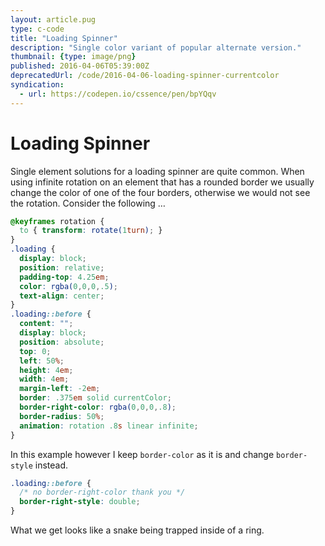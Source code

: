 ```yaml
---
layout: article.pug
type: c-code
title: "Loading Spinner"
description: "Single color variant of popular alternate version."
thumbnail: {type: image/png}
published: 2016-04-06T05:39:00Z
deprecatedUrl: /code/2016-04-06-loading-spinner-currentcolor
syndication:
  - url: https://codepen.io/cssence/pen/bpYQqv
---
```


# Loading Spinner

Single element solutions for a loading spinner are quite common. When using infinite rotation on an element that has a rounded border we usually change the color of one of the four borders, otherwise we would not see the rotation. Consider the following …

```css
@keyframes rotation {
  to { transform: rotate(1turn); }
}
.loading {
  display: block;
  position: relative;
  padding-top: 4.25em;
  color: rgba(0,0,0,.5);
  text-align: center;
}
.loading::before {
  content: "";
  display: block;
  position: absolute;
  top: 0;
  left: 50%;
  height: 4em;
  width: 4em;
  margin-left: -2em;
  border: .375em solid currentColor;
  border-right-color: rgba(0,0,0,.8);
  border-radius: 50%;
  animation: rotation .8s linear infinite;
}
```

In this example however I keep `border-color` as it is and change `border-style` instead.

```css
.loading::before {
  /* no border-right-color thank you */
  border-right-style: double;
}
```

What we get looks like a snake being trapped inside of a ring.
